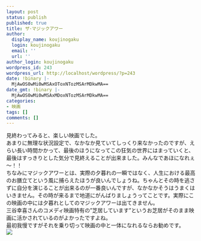 ```yaml
---
layout: post
status: publish
published: true
title: ザ･マジックアワー
author:
  display_name: koujinogaku
  login: koujinogaku
  email: ''
  url: ''
author_login: koujinogaku
wordpress_id: 243
wordpress_url: http://localhost/wordpress/?p=243
date: !binary |-
  MjAwOS0wMi0wMSAxOToxNTozMSArMDkwMA==
date_gmt: !binary |-
  MjAwOS0wMi0wMSAxMDoxNTozMSArMDkwMA==
categories:
- 映画
tags: []
comments: []
---
```

<p>見終わってみると、楽しい映画でした。<br />
あまりに無理な状況設定で、なかなか見ていてしっくり来なかったのですが、えらい長い時間かかって、最後のほうになってこの狂気の世界にはまっていくと、最後はすっきりとした気分で見終えることが出来ました。みんなであほになれぇ～！！<br />
ちなみにマジックアワーとは、実際の夕暮れの一瞬ではなく、人生における最高のお膳立てという風に捕らえたほうが良いんでしょうね。ちゃんとその時を逃さずに自分を演じることが出来るのが一番良いんですが、なかなかそうはうまくはいきません。その時が来るまで地道にがんばりましょうってことです。実際にこの映画の中には夕暮れとしてのマジックアワーは出てきません。<br />
三谷幸喜さんのコメディ映画特有の”芝居しています”というお芝居がそのまま映画に活かされているのがよかったですよね。<br />
最初我慢ですがそれを乗り切って映画の中と一体になれるならお勧めです。<br />
<a href="http://hb.afl.rakuten.co.jp/hgc/093e8c3e.cf377d26.093e8c3f.3a25b2b1/?pc=http%3a%2f%2fitem.rental.rakuten.co.jp%2fdvd%2fpr%3daffili-inc1%2f1037512%2f%3fdev%3ddafl1037512&m=http%3a%2f%2fm.rakuten.co.jp%2f" target="_blank"><img src="http://hbb.afl.rakuten.co.jp/hgb/?pc=http%3a%2f%2fimage.rental.rakuten.co.jp%2fdata%2fd4%2f94%2f1037512_m.jpg&m=http%3a%2f%2fimage.rakuten.co.jp%2fcom%2finc%2fdirectory-afl%2fshare%2fimg%2ficn%2fdefault_mobile_banner.gif" border="0"></a></p>
